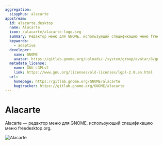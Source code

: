 ```yaml
---
aggregation:
  sisyphus: alacarte
appstream:
  id: alacarte.desktop
  name: Alacarte
  icon: /alacarte/alacarte-logo.svg
  summary: Редактор меню для GNOME, использующий спецификацию меню freedesktop.org.
  keywords:
    - adaptive
  developer:
    name: GNOME
    avatar: https://gitlab.gnome.org/uploads/-/system/group/avatar/8/gnomelogo.png
  metadata_license:
    name: GNU LGPLv2
    link: https://www.gnu.org/licenses/old-licenses/lgpl-2.0.en.html
  url:
    homepage: https://gitlab.gnome.org/GNOME/alacarte
    bugtracker: https://gitlab.gnome.org/GNOME/alacarte
---
```


# Alacarte

Alacarte — редактор меню для GNOME, использующий спецификацию меню freedesktop.org.

![Alacarte](/alacarte/alacarte-1.png)

<!--@include: @apps/_parts/install/content-repo.md-->
